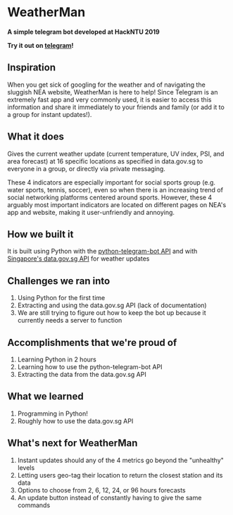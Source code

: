 # WeatherMan
<p><b>A simple telegram bot developed at HackNTU 2019</b></p>
<p><b>Try it out on <a href="https://telegram.me/SgWeatherManBot">telegram</a>!</b></p>

## Inspiration
When you get sick of googling for the weather and of navigating the sluggish NEA website, WeatherMan is here to help! Since Telegram is an extremely fast app and very commonly used, it is easier to access this information and share it immediately to your friends and family (or add it to a group for instant updates!).

## What it does
Gives the current weather update (current temperature, UV index, PSI, and area forecast) at 16 specific locations as specified in data.gov.sg to everyone in a group, or directly via private messaging.
<p>These 4 indicators are especially important for social sports group (e.g. water sports, tennis, soccer), even so when there is an increasing trend of social networking platforms centered around sports. However, these 4 arguably most important indicators are located on different pages on NEA's app and website, making it user-unfriendly and annoying.</p>

## How we built it
It is built using Python with the <a href="https://github.com/eternnoir/pyTelegramBotAPI">python-telegram-bot API</a> and with <a href="https://data.gov.sg/dataset">Singapore's data.gov.sg API</a> for weather updates

## Challenges we ran into
<ol>
<li>Using Python for the first time</li>
<li>Extracting and using the data.gov.sg API (lack of documentation)</li>
<li>We are still trying to figure out how to keep the bot up because it currently needs a server to function</li>
</ol>

## Accomplishments that we're proud of
<ol>
<li>Learning Python in 2 hours</li>
<li>Learning how to use the python-telegram-bot API</li>
<li>Extracting the data from the data.gov.sg API</li>
</ol>

## What we learned
<ol>
<li>Programming in Python!</li>
<li>Roughly how to use the data.gov.sg API</li>
</ol>

## What's next for WeatherMan
<ol>
<li>Instant updates should any of the 4 metrics go beyond the "unhealthy" levels</li>
<li>Letting users geo-tag their location to return the closest station and its data</li>
<li>Options to choose from 2, 6, 12, 24, or 96 hours forecasts</li>
<li>An update button instead of constantly having to give the same commands</li>
</ol>
